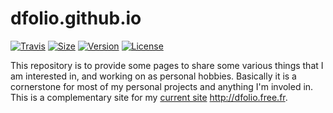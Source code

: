 # dfolio.github.io

[![Travis](https://img.shields.io/travis/com/dfolio/dfolio.github.io.svg)][travis-ci]
[![Size](https://img.shields.io/github/repo-size/dfolio/dfolio.github.io.svg)][github-io]
[![Version](https://img.shields.io/github/tag/dfolio/dfolio.github.io.svg)][github-io]
[![License](https://img.shields.io/github/license/dfolio/dfolio.github.io.svg)](https://raw.githubusercontent.com/dfolio/dfolio.github.io/master/LICENSE)


This repository is to provide some pages to share some various things that I am interested in, and working on as personal hobbies.
Basically it is a cornerstone for most of my personal projects and anything I'm involed in.
This is a complementary site for my [current site](http://dfolio.free.fr) <http://dfolio.free.fr>.


[travis-ci]: https://travis-ci.com/dfolio/dfolio.github.io "Travis status"
[github-io]: http://github.com/dfolio/dfolio.github.io
[pandoc-df-thesis-template]: http://dfolio.github.io/docs/pandoc-df-thesis-template/ "pandoc-df-thesis-template documentations"

